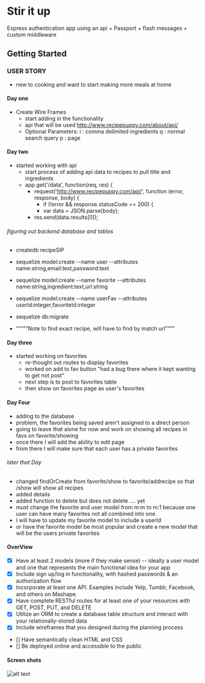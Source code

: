 # Stir it up

Express authentication app using an api + Passport + flash messages + custom middleware

## Getting Started

### USER STORY
  * new to cooking and want to start making more meals at home


#### Day one

* Create Wire Frames
  * start adding in the functionality
  * api that will be used http://www.recipepuppy.com/about/api/
  * Optional Parameters:
      i : comma delimited ingredients
      q : normal search query
      p : page

#### Day two

* started working with api
  * start process of adding api data to recipes to pull title and ingredients
  * app.get('/data', function(req, res) {
    * request('http://www.recipepuppy.com/api/', function  (error, response, body) {
      * if (!error && response.statusCode == 200) {
      *  var data = JSON.parse(body);
    *   res.send(data.results[0]);

###### figuring out backend database and tables
* createdb recipeSIP

* sequelize model:create --name user --attributes name:string,email:text,password:text

* sequelize model:create --name favorite --attributes name:string,ingredient:text,url:string

* sequelize model:create --name userFav --attributes userId:integer,favoriteId:integer


* sequelize db:migrate

* “””””Note to find exact recipe, will have to find by match url””””

#### Day three

* started working on favorites
  * re-thought out routes to display favorites
  * worked on add to fav button "had a bug there where it kept wanting to get not post"
  * next step is to post to favorites table
  * then show on favorites page as user's favorites

#### Day Four

  * adding to the database
  * problem, the favorites being saved aren't assigned to a direct person
  * going to leave that alone for now and work on showing all recipes in favs on favorite/showing
  * once there I will add the ability to edit page
  * from there I will make sure that each user has a private favorites

###### later that Day

  * changed findOrCreate from favorite/show to favorite/addrecipe so that /show will show all recipes
  * added details
  * added function to delete but does not delete .... yet
  * must change the favorite and user model from m:m to m:1 because one user can have many favorites not all combined into one.
  * I will have to update my favorite model to include a userId
  * or have the favorite model be most popular and create a new model that will be the users private favorites

#### OverView
  * [x] Have at least 2 models (more if they make sense) -- ideally a user model and one that represents the   main functional idea for your app
  * [x] Include sign up/log in functionality, with hashed passwords & an authorization flow
  * [x] Incorporate at least one API. Examples include Yelp, Tumblr, Facebook, and others on Mashape.
  * [x] Have complete RESTful routes for at least one of your resources with GET, POST, PUT, and DELETE
  * [x] Utilize an ORM to create a database table structure and interact with your relationally-stored data
  * [x] Include wireframes that you designed during the planning process
  * [] Have semantically clean HTML and CSS
  * [] Be deployed online and accessible to the public

#### Screen shots

![alt text](images/homePage.png)
